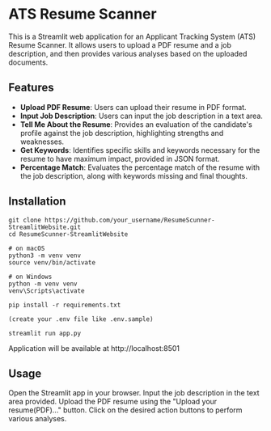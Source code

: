 # ATS Resume Scanner

This is a Streamlit web application for an Applicant Tracking System (ATS) Resume Scanner. It allows users to upload a PDF resume and a job description, and then provides various analyses based on the uploaded documents.

## Features

- **Upload PDF Resume**: Users can upload their resume in PDF format.
- **Input Job Description**: Users can input the job description in a text area.
- **Tell Me About the Resume**: Provides an evaluation of the candidate's profile against the job description, highlighting strengths and weaknesses.
- **Get Keywords**: Identifies specific skills and keywords necessary for the resume to have maximum impact, provided in JSON format.
- **Percentage Match**: Evaluates the percentage match of the resume with the job description, along with keywords missing and final thoughts.

## Installation

```
git clone https://github.com/your_username/ResumeScunner-StreamlitWebsite.git
cd ResumeScunner-StreamlitWebsite

# on macOS
python3 -m venv venv
source venv/bin/activate

# on Windows
python -m venv venv
venv\Scripts\activate

pip install -r requirements.txt

(create your .env file like .env.sample)

streamlit run app.py
```
Application will be available at http://localhost:8501

## Usage
Open the Streamlit app in your browser.
Input the job description in the text area provided.
Upload the PDF resume using the "Upload your resume(PDF)..." button.
Click on the desired action buttons to perform various analyses.
